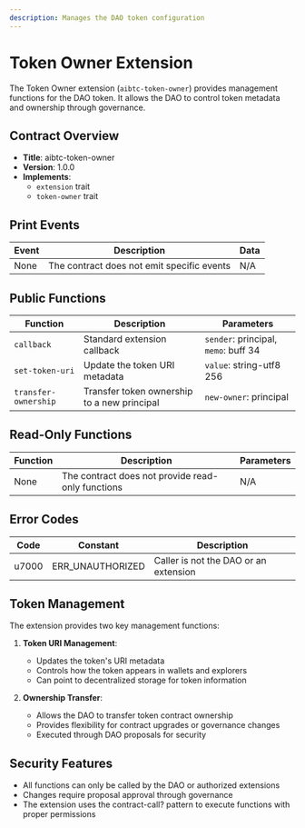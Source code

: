 ```yaml
---
description: Manages the DAO token configuration
---
```


# Token Owner Extension

The Token Owner extension (`aibtc-token-owner`) provides management functions for the DAO token. It allows the DAO to control token metadata and ownership through governance.

## Contract Overview

- **Title**: aibtc-token-owner
- **Version**: 1.0.0
- **Implements**: 
  - `extension` trait
  - `token-owner` trait

## Print Events

| Event | Description | Data |
|-------|-------------|------|
| None | The contract does not emit specific events | N/A |

## Public Functions

| Function | Description | Parameters |
|----------|-------------|------------|
| `callback` | Standard extension callback | `sender`: principal, `memo`: buff 34 |
| `set-token-uri` | Update the token URI metadata | `value`: string-utf8 256 |
| `transfer-ownership` | Transfer token ownership to a new principal | `new-owner`: principal |

## Read-Only Functions

| Function | Description | Parameters |
|----------|-------------|------------|
| None | The contract does not provide read-only functions | N/A |

## Error Codes

| Code | Constant | Description |
|------|----------|-------------|
| u7000 | ERR_UNAUTHORIZED | Caller is not the DAO or an extension |

## Token Management

The extension provides two key management functions:

1. **Token URI Management**: 
   - Updates the token's URI metadata
   - Controls how the token appears in wallets and explorers
   - Can point to decentralized storage for token information

2. **Ownership Transfer**:
   - Allows the DAO to transfer token contract ownership
   - Provides flexibility for contract upgrades or governance changes
   - Executed through DAO proposals for security

## Security Features

- All functions can only be called by the DAO or authorized extensions
- Changes require proposal approval through governance
- The extension uses the contract-call? pattern to execute functions with proper permissions
